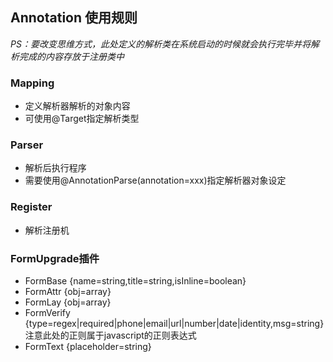 ## Annotation 使用规则

*PS：要改变思维方式，此处定义的解析类在系统启动的时候就会执行完毕并将解析完成的内容存放于注册类中*

### Mapping 

+ 定义解析器解析的对象内容
+ 可使用@Target指定解析类型

### Parser

+ 解析后执行程序
+ 需要使用@AnnotationParse(annotation=xxx)指定解析器对象设定

### Register

+ 解析注册机


### FormUpgrade插件

+ FormBase {name=string,title=string,isInline=boolean}
+ FormAttr {obj=array}
+ FormLay {obj=array}
+ FormVerify {type=regex|required|phone|email|url|number|date|identity,msg=string} 注意此处的正则属于javascript的正则表达式
+ FormText {placeholder=string}
